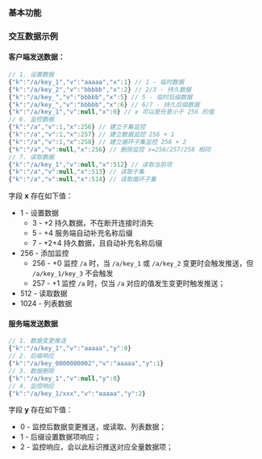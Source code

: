 ### 基本功能



### 交互数据示例

#### 客户端发送数据：

``` javascript
// 1. 设置数据
{"k":"/a/key_1","v":"aaaaa","x":1} // 1 - 临时数据
{"k":"/a/key_2","v":"bbbbb","x":2} // 2/3 - 持久数据
{"k":"/a/key_","v":"bbbbb","x":5} // 5 - 临时后缀数据
{"k":"/a/key_","v":"bbbbb","x":6} // 6/7 - 持久后缀数据
{"k":"/a/key_1","v":null,"x":0} // x 可以是任意小于 256 的值
// 6. 监控数据
{"k":"/a","v":1,"x":256} // 建立子集监控
{"k":"/a","v":1,"x":257} // 建立数据监控 256 + 1
{"k":"/a","v":1,"x":258} // 建立循环子集监控 256 + 2
{"k":"/a","v":null,"x":256} // 删除监控 x=256/257/258 相同
// 7. 读取数据
{"k":"/a/key_1","v":null,"x":512} // 读取当前项
{"k":"/a","v":null,"x":513} // 读取子集
{"k":"/a","v":null,"x":514} // 读取循环子集
```

字段 **x** 存在如下值：
* 1 - 设置数据
	* 3 - +2 持久数据，不在断开连接时消失
	* 5 - +4 服务端自动补充名称后缀
	* 7 - +2+4 持久数据，且自动补充名称后缀
* 256 - 添加监控
	* 256 - +0 监控 `/a` 时，当 `/a/key_1` 或 `/a/key_2` 变更时会触发推送，但 `/a/key_1/key_3` 不会触发
	* 257 - +1 监控 `/a` 时，仅当 `/a` 对应的值发生变更时触发推送；
* 512 - 读取数据
* 1024 - 列表数据

#### 服务端发送数据

``` javascript
// 1. 数据变更推送
{"k":"/a/key_1","v":"aaaaa","y":0}
// 2. 后缀响应
{"k":"/a/key_0000000002","v":"aaaaa","y":1}
// 3. 数据删除
{"k":"/a/key_1","v":null,"y":0}
// 4. 监控响应
{"k":"/a/key_1/xxx","v":"aaaaa","y":2}
```

字段 **y** 存在如下值：
* 0 - 监控后数据变更推送，或读取、列表数据；
* 1 - 后缀设置数据项响应；
* 2 - 监控响应，会以此标识推送对应全量数据项；
